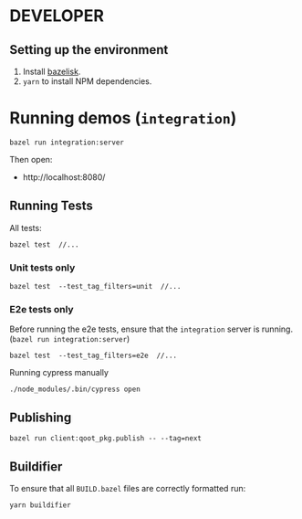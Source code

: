 # DEVELOPER

## Setting up the environment

1. Install [bazelisk](https://github.com/bazelbuild/bazelisk).
2. `yarn` to install NPM dependencies.

# Running demos (`integration`)

```
bazel run integration:server
```

Then open:

- http://localhost:8080/

## Running Tests

All tests:

```
bazel test  //...
```

### Unit tests only

```
bazel test  --test_tag_filters=unit  //...
```

### E2e tests only

Before running the e2e tests, ensure that the `integration` server is running. (`bazel run integration:server`)

```
bazel test  --test_tag_filters=e2e  //...
```

Running cypress manually

```
./node_modules/.bin/cypress open
```

## Publishing

```
bazel run client:qoot_pkg.publish -- --tag=next
```

## Buildifier

To ensure that all `BUILD.bazel` files are correctly formatted run:

```
yarn buildifier
```
